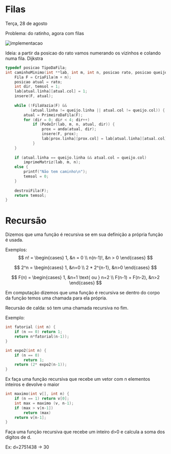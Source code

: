 # Filas

Terça, 28 de agosto

Problema: do ratinho, agora com filas

![implementacao](arquivos/implementacao.png)

Ideia: a partir da posicao do rato vamos numerando os vizinhos e colando numa fila. Dijkstra

```C
typedef posicao TipoDaFila;
int caminhoMinimo(int **lab, int m, int n, posicao rato, posicao queijo) {
    Fila F = CriaFila(m + n);
    posicao atual = rato;
    int dir, temsol = 1;
    lab[atual.linha][atual.col] = 1;
    insere(F, atual);
    
    while (!FilaVazia(F) && 
           (atual.linha != queijo.linha || atual.col != queijo.col)) {
        atual = PrimeiroDaFila(F);
        for (dir = 0; dir < 4; dir++)
            if (PodeIr(lab, m, n, atual, dir)) {
                prox = anda(atual, dir);
                insere(F, prox);
                lab[prox.linha][prox.col] = lab[atual.linha][atual.col] + 1;
            }
    }
    
    if (atual.linha == queijo.linha && atual.col = queijo.col)
        imprimeMatriz(lab, m, n);
    else {
        printf("Não tem caminho\n");
        temsol = 0;
    }
    
    destroiFila(F);
    return temsol;
}
```

# Recursão

Dizemos que uma função é recursiva se em sua definição a própria função é usada.

Exemplos:
$$
n! =
\begin{cases}
1, &n = 0 \\
n(n-1)!, &n > 0
\end{cases}
$$

$$
2^n = \begin{cases}
1, &n=0 \\
2 * 2^{n-1}, &n>0
\end{cases}
$$

$$
F(n) = \begin{cases}
1, &n=1 \text{ ou } n=2 \\
F(n-1) + F(n-2), &n>2
\end{cases}
$$

Em computação dizemos que uma função é recursiva se dentro do corpo da função temos uma chamada para ela própria.

Recursão de calda: só tem uma chamada recursiva no fim.

Exemplo:

```C
int fatorial (int n) {
    if (n == 0) return 1;
    return n*fatorial(n-1));
}

int expo2(int n) {
    if (n == 0)
        return 1;
    return (2* expo2(n-1));
}
```

Ex faça uma função recursiva que recebe um vetor com n elementos inteiros e devolve o maior

```C
int maximo(int v[], int n) {
    if (n == 1) return v[0];
    int max = maximo (v, n-1);
    if (max > v[n-1])
        return (max)
    return v[n-1];
}
```

Faça uma função recursiva que recebe um inteiro d>0 e calcula a soma dos dígitos de d.

Ex: d=2751438 -> 30
